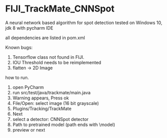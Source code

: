 # FIJI_TrackMate_CNNSpot
A neural network based algorithm for spot detection
tested on Windows 10, jdk 8 with pycharm IDE

all dependencies are listed in pom.xml

Known bugs:
1. Tensorflow class not found in FIJI.
2. IOU Threshold needs to be reimplemented
3. flatten -> 2D Image

how to run.
1. open PyCharm
2. run src/test/java/trackmate/main.java
3. Warning appears, Press ok
3. File/Open: select image (16 bit grayscale)
4. Plugins/Tracking/TrackMate
5. Next
6. select a detector: CNNSpot detector
7. Path to pretrained model (path ends with \model)
8. preview or next
